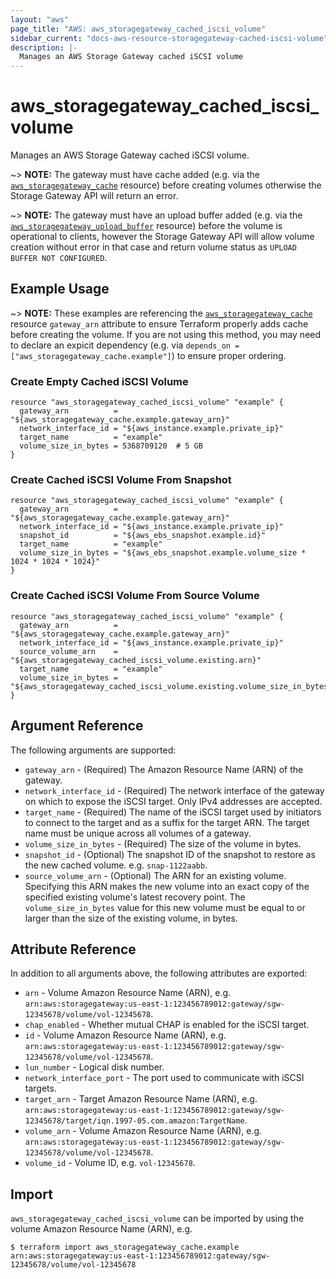```yaml
---
layout: "aws"
page_title: "AWS: aws_storagegateway_cached_iscsi_volume"
sidebar_current: "docs-aws-resource-storagegateway-cached-iscsi-volume"
description: |-
  Manages an AWS Storage Gateway cached iSCSI volume
---
```


# aws_storagegateway_cached_iscsi_volume

Manages an AWS Storage Gateway cached iSCSI volume.

~> **NOTE:** The gateway must have cache added (e.g. via the [`aws_storagegateway_cache`](/docs/providers/aws/r/storagegateway_cache.html) resource) before creating volumes otherwise the Storage Gateway API will return an error.

~> **NOTE:** The gateway must have an upload buffer added (e.g. via the [`aws_storagegateway_upload_buffer`](/docs/providers/aws/r/storagegateway_upload_buffer.html) resource) before the volume is operational to clients, however the Storage Gateway API will allow volume creation without error in that case and return volume status as `UPLOAD BUFFER NOT CONFIGURED`.

## Example Usage

~> **NOTE:** These examples are referencing the [`aws_storagegateway_cache`](/docs/providers/aws/r/storagegateway_cache.html) resource `gateway_arn` attribute to ensure Terraform properly adds cache before creating the volume. If you are not using this method, you may need to declare an expicit dependency (e.g. via `depends_on = ["aws_storagegateway_cache.example"]`) to ensure proper ordering.

### Create Empty Cached iSCSI Volume

```hcl
resource "aws_storagegateway_cached_iscsi_volume" "example" {
  gateway_arn          = "${aws_storagegateway_cache.example.gateway_arn}"
  network_interface_id = "${aws_instance.example.private_ip}"
  target_name          = "example"
  volume_size_in_bytes = 5368709120  # 5 GB
}
```

### Create Cached iSCSI Volume From Snapshot

```hcl
resource "aws_storagegateway_cached_iscsi_volume" "example" {
  gateway_arn          = "${aws_storagegateway_cache.example.gateway_arn}"
  network_interface_id = "${aws_instance.example.private_ip}"
  snapshot_id          = "${aws_ebs_snapshot.example.id}"
  target_name          = "example"
  volume_size_in_bytes = "${aws_ebs_snapshot.example.volume_size * 1024 * 1024 * 1024}"
}
```

### Create Cached iSCSI Volume From Source Volume

```hcl
resource "aws_storagegateway_cached_iscsi_volume" "example" {
  gateway_arn          = "${aws_storagegateway_cache.example.gateway_arn}"
  network_interface_id = "${aws_instance.example.private_ip}"
  source_volume_arn    = "${aws_storagegateway_cached_iscsi_volume.existing.arn}"
  target_name          = "example"
  volume_size_in_bytes = "${aws_storagegateway_cached_iscsi_volume.existing.volume_size_in_bytes}"
}
```

## Argument Reference

The following arguments are supported:

* `gateway_arn` - (Required) The Amazon Resource Name (ARN) of the gateway.
* `network_interface_id` - (Required) The network interface of the gateway on which to expose the iSCSI target. Only IPv4 addresses are accepted.
* `target_name` - (Required) The name of the iSCSI target used by initiators to connect to the target and as a suffix for the target ARN. The target name must be unique across all volumes of a gateway.
* `volume_size_in_bytes` - (Required) The size of the volume in bytes.
* `snapshot_id` - (Optional) The snapshot ID of the snapshot to restore as the new cached volume. e.g. `snap-1122aabb`.
* `source_volume_arn` - (Optional) The ARN for an existing volume. Specifying this ARN makes the new volume into an exact copy of the specified existing volume's latest recovery point. The `volume_size_in_bytes` value for this new volume must be equal to or larger than the size of the existing volume, in bytes.

## Attribute Reference

In addition to all arguments above, the following attributes are exported:

* `arn` - Volume Amazon Resource Name (ARN), e.g. `arn:aws:storagegateway:us-east-1:123456789012:gateway/sgw-12345678/volume/vol-12345678`.
* `chap_enabled` - Whether mutual CHAP is enabled for the iSCSI target.
* `id` - Volume Amazon Resource Name (ARN), e.g. `arn:aws:storagegateway:us-east-1:123456789012:gateway/sgw-12345678/volume/vol-12345678`.
* `lun_number` - Logical disk number.
* `network_interface_port` - The port used to communicate with iSCSI targets.
* `target_arn` - Target Amazon Resource Name (ARN), e.g. `arn:aws:storagegateway:us-east-1:123456789012:gateway/sgw-12345678/target/iqn.1997-05.com.amazon:TargetName`.
* `volume_arn` - Volume Amazon Resource Name (ARN), e.g. `arn:aws:storagegateway:us-east-1:123456789012:gateway/sgw-12345678/volume/vol-12345678`.
* `volume_id` - Volume ID, e.g. `vol-12345678`.

## Import

`aws_storagegateway_cached_iscsi_volume` can be imported by using the volume Amazon Resource Name (ARN), e.g.

```
$ terraform import aws_storagegateway_cache.example arn:aws:storagegateway:us-east-1:123456789012:gateway/sgw-12345678/volume/vol-12345678
```
